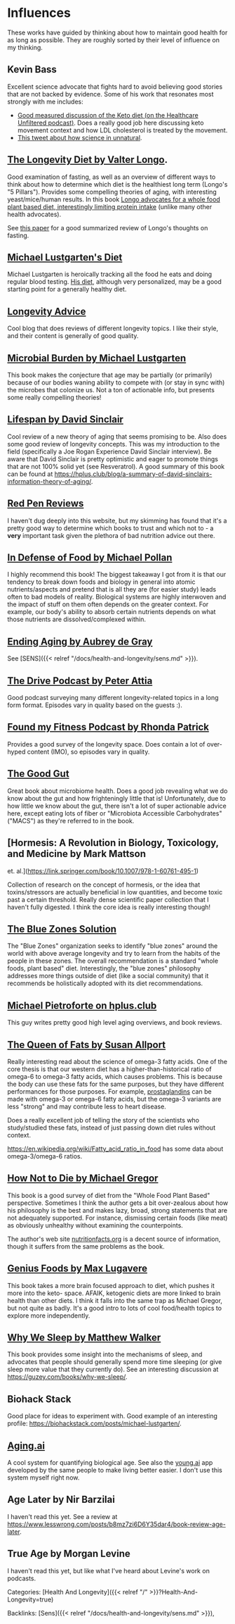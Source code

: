 # Influences

These works have guided by thinking about how to maintain good health for as
long as possible. They are roughly sorted by their level of influence on my
thinking.

## Kevin Bass

Excellent science advocate that fights hard to avoid believing good stories
that are not backed by evidence.  Some of his work that resonates most strongly
with me includes:

 - [Good measured discussion of the Keto diet (on the Healthcare Unfiltered podcast)](https://podcasts.google.com/feed/aHR0cHM6Ly9mZWVkcy5zb3VuZGNsb3VkLmNvbS91c2Vycy9zb3VuZGNsb3VkOnVzZXJzOjg4NzExODg2OC9zb3VuZHMucnNz/episode/dGFnOnNvdW5kY2xvdWQsMjAxMDp0cmFja3MvMTA3MzUxNDQ1MQ?ep=14).  Does a really good job here discussing keto movement context and how LDL cholesterol is treated by the movement.
 - [This tweet about how science in unnatural](https://twitter.com/kevinnbass/status/1409061791980793858).

## [The Longevity Diet by Valter Longo](https://www.valterlongo.com/daily-longevity-diet-for-adults/).

Good examination of fasting, as well as an overview of different ways to think
about how to determine which diet is the healthiest long term (Longo's "5
Pillars"). Provides some compelling theories of aging, with interesting
yeast/mice/human results. In this book [Longo advocates for a whole food plant
based diet, interestingly limiting protein
intake](https://www.valterlongo.com/daily-longevity-diet-for-adults/) (unlike
many other health advocates).

See [this paper](https://www.nature.com/articles/s43587-020-00013-3) for a good
summarized review of Longo's thoughts on fasting.

## [Michael Lustgarten's Diet](https://www.youtube.com/watch?v=jOis-MXCwCs&t=1s)

Michael Lustgarten is heroically tracking all the food he eats and doing
regular blood testing.  [His
diet](https://michaellustgarten.com/2019/11/10/12-16-years-younger-than-my-chronological-age-whats-my-diet/),
although very personalized, may be a good starting point for a generally
healthy diet.

## [Longevity Advice](https://www.longevityadvice.com/)

Cool blog that does reviews of different longevity topics. I like their style,
and their content is generally of good quality.

## [Microbial Burden by Michael Lustgarten](https://michaellustgarten.com/2016/11/18/microbial-burden-a-major-cause-of-aging-and-age-related-disease/)

This book makes the conjecture that age may be partially (or primarily) because
of our bodies waning ability to compete with (or stay in sync with) the
microbes that colonize us. Not a ton of actionable info, but presents some
really compelling theories!

## [Lifespan by David Sinclair](https://lifespanbook.com/)

Cool review of a new theory of aging that seems promising to be.  Also does some
good review of longevity concepts.  This was my introduction to the field
(specifically a Joe Rogan Experience David Sinclair interview).  Be aware that
David Sinclair is pretty optimistic and eager to promote things that are not
100% solid yet (see Resveratrol).
A good summary of this book can be found at
https://hplus.club/blog/a-summary-of-david-sinclairs-information-theory-of-aging/.

## [Red Pen Reviews](https://www.redpenreviews.org/)

I haven't dug deeply into this website, but my skimming has found that it's a
pretty good way to determine which books to trust and which not to - a **very**
important task given the plethora of bad nutrition advice out there.

## [In Defense of Food by Michael Pollan](https://michaelpollan.com/books/in-defense-of-food/)

I highly recommend this book!  The biggest takeaway I got from it is that our
tendency to break down foods and biology in general into atomic
nutrients/aspects and pretend that is all they are (for easier study) leads
often to bad models of reality.  Biological systems are highly interwoven and
the impact of stuff on them often depends on the greater context.  For example,
our body's ability to absorb certain nutrients depends on what those nutrients
are dissolved/complexed within.

## [Ending Aging by Aubrey de Gray](https://en.wikipedia.org/wiki/Ending_Aging)

See [SENS]({{< relref "/docs/health-and-longevity/sens.md" >}}).

## [The Drive Podcast by Peter Attia](https://peterattiamd.com/podcast/)

Good podcast surveying many different longevity-related topics in a long form
format. Episodes vary in quality based on the guests :).

## [Found my Fitness Podcast by Rhonda Patrick](https://www.foundmyfitness.com/episodes)

Provides a good survey of the longevity space. Does contain a lot of over-hyped
content (IMO), so episodes vary in quality.

## [The Good Gut](https://sonnenburglab.stanford.edu/press.html)

Great book about microbiome health.  Does a good job revealing what we do know
about the gut and how frighteningly little that is!  Unfortunately, due to how
little we know about the gut, there isn't a lot of super actionable advice
here, except eating lots of fiber or "Microbiota Accessible Carbohydrates"
("MACS") as they're referred to in the book.

## [Hormesis: A Revolution in Biology, Toxicology, and Medicine by Mark Mattson
et. al.](https://link.springer.com/book/10.1007/978-1-60761-495-1)

Collection of research on the concept of hormesis, or the idea that
toxins/stressors are actually beneficial in low quantities, and become toxic
past a certain threshold. Really dense scientific paper collection that I
haven't fully digested. I think the core idea is really interesting though!

## [The Blue Zones Solution](https://www.bluezones.com/2015/04/the-blue-zones-solution-secrets-of-the-worlds-healthiest-people-9-questions-for-dan-buettner/)

The "Blue Zones" organization seeks to identify "blue zones" around the world
with above average longevity and try to learn from the habits of the people in
these zones. The overall recommendation is a standard "whole foods, plant
based" diet.  Interestingly, the "blue zones" philosophy addresses more things
outside of diet (like a social community) that it recommends be holistically
adopted with its diet recommendations.

## [Michael Pietroforte on hplus.club](https://hplus.club/blog/author/michael-pietroforte/)

This guy writes pretty good high level aging overviews, and book reviews.

## [The Queen of Fats by Susan Allport](http://www.susanallport.com/)

Really interesting read about the science of omega-3 fatty acids.  One of the
core thesis is that our western diet has a higher-than-historical ratio of
omega-6 to omega-3 fatty acids, which causes problems.  This is because the
body can use these fats for the same purposes, but they have different
performances for those purposes.  For example,
[prostaglandins](https://en.wikipedia.org/wiki/Prostaglandin) can be made with
omega-3 or omega-6 fatty acids, but the omega-3 variants are less "strong" and
may contribute less to heart disease.

Does a really excellent job of telling the story of the scientists who
study/studied these fats, instead of just passing down diet rules without
context.

https://en.wikipedia.org/wiki/Fatty_acid_ratio_in_food has some data about
omega-3/omega-6 ratios.

## [How Not to Die by Michael Gregor](https://nutritionfacts.org/book/how-not-to-die/)

This book is a good survey of diet from the "Whole Food Plant Based"
perspective.  Sometimes I think the author gets a bit over-zealous about how
his philosophy is the best and makes lazy, broad, strong statements that are
not adequately supported.  For instance, dismissing certain foods (like meat)
as obviously unhealthy without examining the counterpoints.

The author's web site [nutritionfacts.org](https://nutritionfacts.org/) is a
decent source of information, though it suffers from the same problems as the
book.

## [Genius Foods by Max Lugavere](https://www.maxlugavere.com/book)

This book takes a more brain focused approach to diet, which pushes it more
into the keto- space.  AFAIK, ketogenic diets are more linked to brain health
than other diets.  I think it falls into the same trap as Michael Gregor, but
not quite as badly.  It's a good intro to lots of cool food/health topics to
explore more independently.  

## [Why We Sleep by Matthew Walker](https://www.goodreads.com/book/show/34466963-why-we-sleep)

This book provides some insight into the mechanisms of sleep, and advocates
that people should generally spend more time sleeping (or give sleep more value
that they currently do).  See an interesting discussion at
https://guzey.com/books/why-we-sleep/.


## Biohack Stack

Good place for ideas to experiment with.  Good example of an interesting profile:
https://biohackstack.com/posts/michael-lustgarten/.

## [Aging.ai](http://aging.ai/)

A cool system for quantifying biological age.  See also the
[young.ai](https://app.young.ai/app/dashboard) app developed by the same people
to make living better easier.  I don't use this system myself right now.

## Age Later by Nir Barzilai

I haven't read this yet. See a review at
https://www.lesswrong.com/posts/b8mz7zi6D6Y35dar4/book-review-age-later.

## True Age by Morgan Levine

I haven't read this yet, but like what I've heard about Levine's work on
podcasts.

Categories: [Health And Longevity]({{< relref "/" >}}?Health-And-Longevity=true)

Backlinks: [Sens]({{< relref "/docs/health-and-longevity/sens.md" >}}), 
